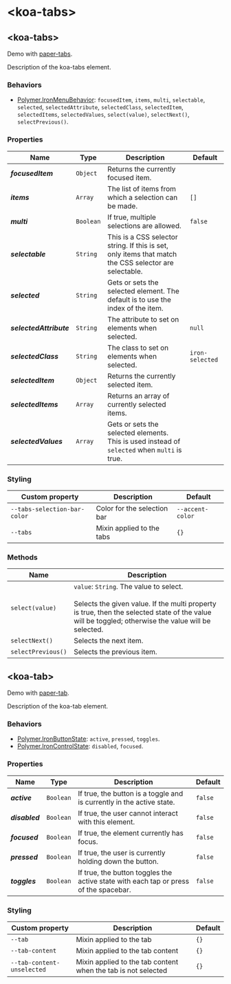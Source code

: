 # &lt;koa-tabs&gt;

## &lt;koa-tabs&gt;

Demo with [paper-tabs](https://elements.polymer-project.org/elements/paper-tabs?view=demo).

Description of the koa-tabs element.

### Behaviors

* [Polymer.IronMenuBehavior](https://elements.polymer-project.org/elements/iron-menu-behavior?active=Polymer.IronMenuBehavior): `focusedItem`, `items`, `multi`, `selectable`, `selected`, `selectedAttribute`, `selectedClass`, `selectedItem`, `selectedItems`, `selectedValues`, `select(value)`, `selectNext()`, `selectPrevious()`.

### Properties

Name | Type | Description | Default
-----|------|-------------|--------
***focusedItem*** | `Object` | Returns the currently focused item. |
***items*** | `Array` | The list of items from which a selection can be made. | `[]`
***multi*** | `Boolean` | If true, multiple selections are allowed. | `false`
***selectable*** | `String` | This is a CSS selector string. If this is set, only items that match the CSS selector are selectable. |
***selected*** | `String` | Gets or sets the selected element. The default is to use the index of the item. |
***selectedAttribute*** | `String` | The attribute to set on elements when selected. | `null`
***selectedClass*** | `String` | The class to set on elements when selected. | `iron-selected`
***selectedItem*** | `Object` | Returns the currently selected item. |
***selectedItems*** | `Array` | Returns an array of currently selected items. |
***selectedValues*** | `Array` | Gets or sets the selected elements. This is used instead of `selected` when `multi` is true. |

### Styling

Custom property | Description | Default
----------------|-------------|--------
`--tabs-selection-bar-color` | Color for the selection bar | `--accent-color`
`--tabs` | Mixin applied to the tabs | `{}`

### Methods

Name | Description
-----|------------
`select(value)` | `value`: `String`. The value to select.<br/><br/>Selects the given value. If the multi property is true, then the selected state of the value will be toggled; otherwise the value will be selected.
`selectNext()` | Selects the next item.
`selectPrevious()` | Selects the previous item.


## &lt;koa-tab&gt;

Demo with [paper-tab](https://elements.polymer-project.org/elements/paper-tabs?view=demo).

Description of the koa-tab element.

### Behaviors

* [Polymer.IronButtonState](https://elements.polymer-project.org/elements/iron-behaviors?active=Polymer.IronButtonState): `active`, `pressed`, `toggles`.
* [Polymer.IronControlState](https://elements.polymer-project.org/elements/iron-behaviors?active=Polymer.IronControlState): `disabled`, `focused`.

### Properties

Name | Type | Description | Default
-----|------|-------------|--------
***active*** | `Boolean` | If true, the button is a toggle and is currently in the active state. | `false`
***disabled*** | `Boolean` | If true, the user cannot interact with this element. | `false`
***focused*** | `Boolean` | If true, the element currently has focus. | `false`
***pressed*** | `Boolean` | If true, the user is currently holding down the button. | `false`
***toggles*** | `Boolean` | If true, the button toggles the active state with each tap or press of the spacebar. | `false`

### Styling

Custom property | Description | Default
----------------|-------------|--------
`--tab` | Mixin applied to the tab | `{}`
`--tab-content` | Mixin applied to the tab content | `{}`
`--tab-content-unselected` | Mixin applied to the tab content when the tab is not selected | `{}`

